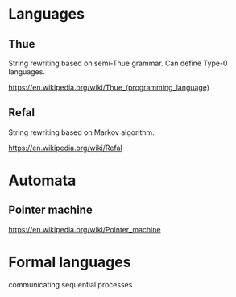 # Languages

## Thue

String rewriting based on semi-Thue grammar. Can define Type-0 languages.

https://en.wikipedia.org/wiki/Thue_(programming_language)

## Refal

String rewriting based on Markov algorithm.

https://en.wikipedia.org/wiki/Refal


# Automata

## Pointer machine

https://en.wikipedia.org/wiki/Pointer_machine

# Formal languages

communicating sequential processes 
